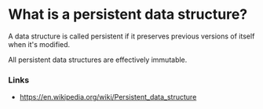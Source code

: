 # What is a persistent data structure?

A data structure is called persistent if it preserves previous versions of itself when it's modified.

All persistent data structures are effectively immutable.

### Links

- https://en.wikipedia.org/wiki/Persistent_data_structure
